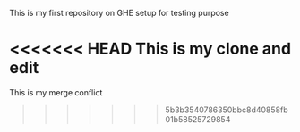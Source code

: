 This is my first repository on GHE setup for testing purpose

<<<<<<< HEAD
This is my clone and edit
=======


This is my merge conflict
>>>>>>> 5b3b3540786350bbc8d40858fb01b58525729854

